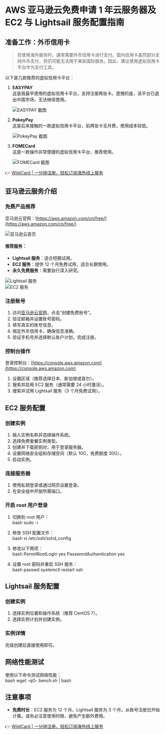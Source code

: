 # AWS 亚马逊云免费申请 1 年云服务器及 EC2 与 Lightsail 服务配置指南

## 准备工作：外币信用卡

> 在使用海外服务时，通常需要外币信用卡进行支付。国内信用卡虽然部分支持外币支付，但仍可能无法用于某些国际服务。因此，建议使用虚拟信用卡平台作为支付工具。

以下是几款推荐的虚拟信用卡平台：

1. **EASYPAY**  
   这是我最早使用的虚拟信用卡平台，支持注册两张卡。遗憾的是，该平台已退出中国市场，无法继续使用。

   ![EASYPAY 截图](https://p3-juejin.byteimg.com/tos-cn-i-k3u1fbpfcp/8fa55bd290c343078673dff266a92c81~tplv-k3u1fbpfcp-jj-mark:3024:0:0:0:q75.awebp#?w=1680&h=524&s=109131&e=png&b=f8f9f9)

2. **PokeyPay**  
   这是后来接触的一款虚拟信用卡平台，前两张卡无月费，使用成本较低。

   ![PokeyPay 截图](https://p3-juejin.byteimg.com/tos-cn-i-k3u1fbpfcp/7baaf32c18194fd39eee27cd932b8a65~tplv-k3u1fbpfcp-jj-mark:3024:0:0:0:q75.awebp#?w=2240&h=1505&s=1083243&e=png&b=fbfbfb)

3. **FOMECard**  
   这是一款操作非常便捷的虚拟信用卡平台，推荐使用。

   ![FOMECard 截图](https://p3-juejin.byteimg.com/tos-cn-i-k3u1fbpfcp/4f659f94f00241d680b9ea67f06692c3~tplv-k3u1fbpfcp-jj-mark:3024:0:0:0:q75.awebp#?w=3316&h=646&s=184342&e=png&b=fefdfd)

👉 [WildCard | 一分钟注册，轻松订阅海外线上服务](https://bbtdd.com/WildCard)

## 亚马逊云服务介绍

### 免费产品推荐

亚马逊云官网：[https://aws.amazon.com/cn/free/](https://aws.amazon.com/cn/free/)

![亚马逊云首页](https://p3-juejin.byteimg.com/tos-cn-i-k3u1fbpfcp/5db24a07920f451fbd6ad7cd3523f388~tplv-k3u1fbpfcp-jj-mark:3024:0:0:0:q75.awebp#?w=3771&h=1457&s=569328&e=png&b=fdfdfd)

#### 推荐服务：
- **Lightsail 服务**：适合短期试用。
- **EC2 服务**：提供 12 个月免费试用，适合长期使用。
- **永久免费服务**：需要自行深入研究。

![Lightsail 服务](https://p3-juejin.byteimg.com/tos-cn-i-k3u1fbpfcp/1543c11c43b446f09192ba6426e54ebc~tplv-k3u1fbpfcp-jj-mark:3024:0:0:0:q75.awebp#?w=2650&h=1574&s=585802&e=png&b=fcfcfc)  
![EC2 服务](https://p3-juejin.byteimg.com/tos-cn-i-k3u1fbpfcp/a6310a1bf3484468b05d9f3f2830b969~tplv-k3u1fbpfcp-jj-mark:3024:0:0:0:q75.awebp#?w=2753&h=1460&s=485504&e=png&b=fcfcfc)

### 注册账号

1. 访问[亚马逊云官网](https://aws.amazon.com/cn/free/)，点击“创建免费账号”。  
2. 验证邮箱并设置账号密码。  
3. 填写真实的账号信息。  
4. 绑定外币信用卡，确保信息准确。  
5. 验证手机号并选择默认账户计划，完成注册。

### 控制台操作

登录控制台：[https://console.aws.amazon.com](https://console.aws.amazon.com)

1. 设置区域（推荐选择日本、新加坡或首尔）。  
2. 搜索并启用 EC2 服务（通常需要 24 小时激活）。  
3. 搜索并试用 Lightsail 服务（3 个月免费试用）。

## EC2 服务配置

### 创建实例

1. 输入实例名称并选择操作系统。  
2. 选择免费套餐实例类型。  
3. 创建并下载密钥对，用于登录服务器。  
4. 设置网络安全组和存储空间（默认 10G，免费额度 30G）。  
5. 启动实例。

### 连接服务器

1. 使用私钥登录或通过网页设置登录。  
2. 在安全组中开放所需端口。

### 开启 root 用户登录

1. 切换到 root 用户：  
   bash
   sudo -i
   
2. 修改 SSH 配置文件：  
   bash
   vi /etc/ssh/sshd_config
   
3. 修改以下两项：  
   bash
   PermitRootLogin yes
   PasswordAuthentication yes
   
4. 设置 root 密码并重启 SSH 服务：  
   bash
   passwd
   systemctl restart ssh
   

## Lightsail 服务配置

### 创建实例

1. 选择实例位置和操作系统（推荐 CentOS 7）。  
2. 选择实例计划并创建实例。

### 实例详情

完成创建后直接使用即可。

## 网络性能测试

使用以下命令测试网络性能：  
bash
wget -qO- bench.sh | bash


## 注意事项

- **免费时长**：EC2 服务为 12 个月，Lightsail 服务为 3 个月，从账号注册日开始计算。请务必注意使用时限，避免产生额外费用。

👉 [WildCard | 一分钟注册，轻松订阅海外线上服务](https://bbtdd.com/WildCard)